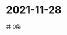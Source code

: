 # 2021-11-28
  共 0条

  <!-- BEGIN -->
  <!-- 最后更新时间Sun Nov 28 2021 08:04:36 GMT+0000 (Coordinated Universal Time) -->
  
  <!-- END -->
  
  